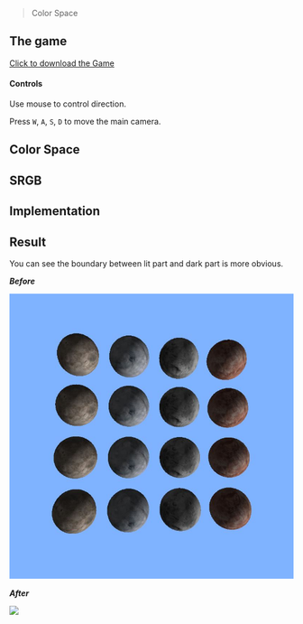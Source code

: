 > Color Space

## The game
[Click to download the Game](/assets/GA09_Zhitao.zip)

#### Controls

Use mouse to control direction.

Press `W`, `A`, `S`, `D` to move the main camera. 


## Color Space


## SRGB 

## Implementation


## Result

You can see the boundary between lit part and dark part is more obvious.

***Before***

![](/img/in-post/write-up-gra-09/2.JPG)

***After***

![](/img/in-post/write-up-gra-09/1.gif)
